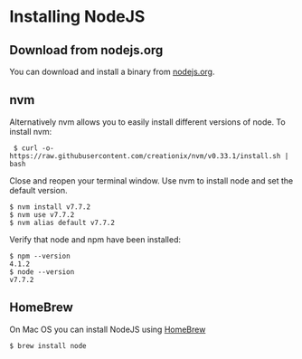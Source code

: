 # Installing NodeJS
## Download from nodejs.org

You can download and install a binary from [nodejs.org](https://nodejs.org).

## nvm

Alternatively nvm allows you to easily install different versions of node. To install nvm:

```
 $ curl -o- https://raw.githubusercontent.com/creationix/nvm/v0.33.1/install.sh | bash
```

Close and reopen your terminal window. Use nvm to install node and set the default version.

```
$ nvm install v7.7.2
$ nvm use v7.7.2
$ nvm alias default v7.7.2
```

Verify that node and npm have been installed:
```
$ npm --version
4.1.2
$ node --version
v7.7.2
```

## HomeBrew
On Mac OS you can install NodeJS using [HomeBrew](https://brew.sh/)

```
$ brew install node
```